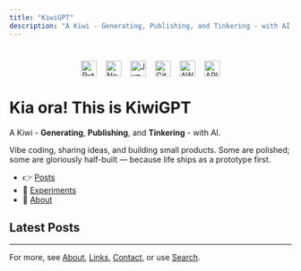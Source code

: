 ```yaml
---
title: "KiwiGPT"
description: "A Kiwi - Generating, Publishing, and Tinkering - with AI! Vibe coding, ideas in public, and small products (some polished, some gloriously half-built)."
---
```


#
<div style="display:flex;gap:16px;align-items:center;justify-content:center;flex-wrap:wrap;margin: 8px 0 16px;">
	<img src="/Python-logo-notext.svg.png" alt="Python" height="28"/>
	<img src="/Neural_network.svg.png" alt="Neural Network" height="28"/>
	<img src="/Jupyter_logo.svg.png" alt="Jupyter" height="28"/>
	<img src="/Git_icon.svg.png" alt="Git" height="28"/>
	<img src="/Cib-amazon-aws_(CoreUI_Icons_v1.0.0).svg.png" alt="AWS" height="28"/>
	<img src="/API_-_The_Noun_Project.svg.png" alt="API" height="28"/>
</div>

# Kia ora! This is **KiwiGPT**  
A Kiwi - **Generating**, **Publishing**, and **Tinkering** - with AI.

Vibe coding, sharing ideas, and building small products. Some are polished; some are gloriously half-built — because life ships as a prototype first.

- 👉 [Posts](/posts/)
- 🧪 [Experiments](/projects/)
- 💌 [About](/about/)


## Latest Posts

---

For more, see [About](/about/), [Links](/links/), [Contact](/contact/), or use [Search](/search/).